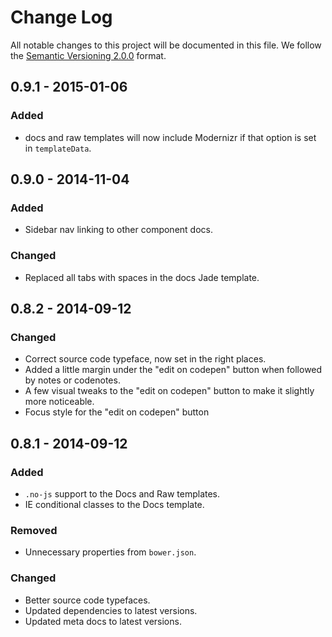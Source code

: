 # Change Log

All notable changes to this project will be documented in this file.
We follow the [Semantic Versioning 2.0.0](http://semver.org/) format.


## 0.9.1 - 2015-01-06

### Added
- docs and raw templates will now include Modernizr if that option is set in
  `templateData`.


## 0.9.0 - 2014-11-04

### Added
- Sidebar nav linking to other component docs.

### Changed
- Replaced all tabs with spaces in the docs Jade template.


## 0.8.2 - 2014-09-12

### Changed
- Correct source code typeface, now set in the right places.
- Added a little margin under the "edit on codepen" button when followed by
  notes or codenotes.
- A few visual tweaks to the "edit on codepen" button to make it slightly more
  noticeable.
- Focus style for the "edit on codepen" button


## 0.8.1 - 2014-09-12

### Added
- `.no-js` support to the Docs and Raw templates.
- IE conditional classes to the Docs template.

### Removed
- Unnecessary properties from `bower.json`.

### Changed
- Better source code typefaces.
- Updated dependencies to latest versions.
- Updated meta docs to latest versions.

